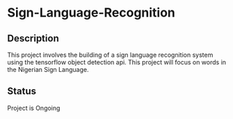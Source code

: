 # Sign-Language-Recognition

## Description
 This project involves the building of a sign language recognition system using the tensorflow object detection api. This project will focus on words in the Nigerian Sign Language. 

## Status
 Project is Ongoing